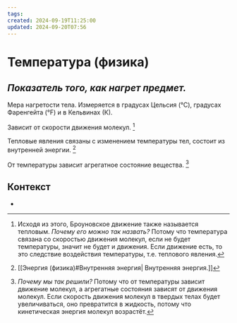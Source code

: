 ```yaml
---
tags: 
created: 2024-09-19T11:25:00
updated: 2024-09-20T07:56
---
```

# Температура (физика)

## ***Показатель того, как нагрет предмет.***

Мера нагретости тела.
Измеряется в градусах Цельсия (°С), градусах Фаренгейта (°F) и в Кельвинах (К).

Зависит от скорости движения молекул. [^1]

Тепловые явления связаны с изменением температуры тел, состоит из внутренней энергии. [^3]

От температуры зависит агрегатное состояние вещества. [^2]

## Контекст
- 

[^1]: Исходя из этого, Броуновское движение также называется тепловым.
*Почему его можно так назвать?*
Потому что температура связана со скоростью движения молекул, если не будет температуры, значит не будет и движения. Если движение есть, то это следствие воздействия температуры, т.е. теплового явления.

[^2]: *Почему мы так решили?*
Потому что от температуры зависит движение молекул, а агрегатные состояния зависят от движения молекул. Если скорость движения молекул в твердых телах будет увеличиваться, оно превратится в жидкость, потому что кинетическая энергия молекул возрастёт. 

[^3]: [[Энергия (физика)#Внутренняя энергия| Внутренняя энергия.]]